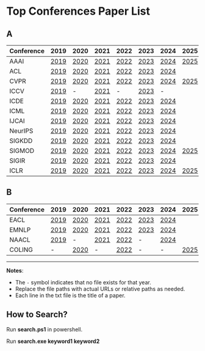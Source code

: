 # Top Conferences Paper List

## A
| Conference | 2019                           | 2020                           | 2021                           | 2022                           | 2023                           | 2024                           | 2025                       |
| ---------- | ------------------------------ | ------------------------------ | ------------------------------ | ------------------------------ | ------------------------------ | ------------------------------ | ------------------------------ |
| AAAI       | [2019](Paper/A/AAAI/2019.txt)    | [2020](Paper/A/AAAI/2020.txt)    | [2021](Paper/A/AAAI/2021.txt)    | [2022](Paper/A/AAAI/2022.txt)    | [2023](Paper/A/AAAI/2023.txt)    | [2024](Paper/A/AAAI/2024.txt)    | [2025](Paper/A/AAAI/2025.txt) |
| ACL        | [2019](Paper/A/ACL/2019.txt)     | [2020](Paper/A/ACL/2020.txt)     | [2021](Paper/A/ACL/2021.txt)     | [2022](Paper/A/ACL/2022.txt)     | [2023](Paper/A/ACL/2023.txt)     | [2024](Paper/A/ACL/2024.txt)     |      |
| CVPR       | [2019](Paper/A/CVPR/2019.txt)    | [2020](Paper/A/CVPR/2020.txt)    | [2021](Paper/A/CVPR/2021.txt)    | [2022](Paper/A/CVPR/2022.txt)    | [2023](Paper/A/CVPR/2023.txt)    | [2024](Paper/A/CVPR/2024.txt)    | [2025](Paper/A/CVPR/2025.txt) |
| ICCV       | [2019](Paper/A/ICCV/2019.txt)    | -                              | [2021](Paper/A/ICCV/2021.txt)    | -                              | [2023](Paper/A/ICCV/2023.txt)    | -                              |                               |
| ICDE       | [2019](Paper/A/ICDE/2019.txt)    | [2020](Paper/A/ICDE/2020.txt)    | [2021](Paper/A/ICDE/2021.txt)    | [2022](Paper/A/ICDE/2022.txt)    | [2023](Paper/A/ICDE/2023.txt)    | [2024](Paper/A/ICDE/2024.txt)    |     |
| ICML       | [2019](Paper/A/ICML/2019.txt)    | [2020](Paper/A/ICML/2020.txt)    | [2021](Paper/A/ICML/2021.txt)    | [2022](Paper/A/ICML/2022.txt)    | [2023](Paper/A/ICML/2023.txt)    | [2024](Paper/A/ICML/2024.txt)    |     |
| IJCAI      | [2019](Paper/A/IJCAI/2019.txt)   | [2020](Paper/A/IJCAI/2020.txt)   | [2021](Paper/A/IJCAI/2021.txt)   | [2022](Paper/A/IJCAI/2022.txt)   | [2023](Paper/A/IJCAI/2023.txt)   | [2024](Paper/A/IJCAI/2024.txt)   |    |
| NeurIPS    | [2019](Paper/A/NeurIPS/2019.txt) | [2020](Paper/A/NeurIPS/2020.txt) | [2021](Paper/A/NeurIPS/2021.txt) | [2022](Paper/A/NeurIPS/2022.txt) | [2023](Paper/A/NeurIPS/2023.txt) | [2024](Paper/A/NeurIPS/2024.txt) |  |
| SIGKDD     | [2019](Paper/A/SIGKDD/2019.txt)  | [2020](Paper/A/SIGKDD/2020.txt)  | [2021](Paper/A/SIGKDD/2021.txt)  | [2022](Paper/A/SIGKDD/2022.txt)  | [2023](Paper/A/SIGKDD/2023.txt)  | [2024](Paper/A/SIGKDD/2024.txt)  |   |
| SIGMOD     | [2019](Paper/A/SIGMOD/2019.txt)  | [2020](Paper/A/SIGMOD/2020.txt)  | [2021](Paper/A/SIGMOD/2021.txt)  | [2022](Paper/A/SIGMOD/2022.txt)  | [2023](Paper/A/SIGMOD/2023.txt)  | [2024](Paper/A/SIGMOD/2024.txt)  | [2025](Paper/A/SIGMOD/2025.txt) |
| SIGIR | [2019](Paper/A/SIGIR/2019.txt) | [2020](Paper/A/SIGIR/2020.txt) | [2021](Paper/A/SIGIR/2021.txt) | [2022](Paper/A/SIGIR/2022.txt) | [2023](Paper/A/SIGIR/2023.txt) | [2024](Paper/A/SIGIR/2024.txt) |  |
| ICLR | [2019](Paper/A/ICLR/2019.txt) | [2020](Paper/A/ICLR/2020.txt) | [2021](Paper/A/ICLR/2021.txt) | [2022](Paper/A/ICLR/2022.txt) | [2023](Paper/A/ICLR/2023.txt) | [2024](Paper/A/ICLR/2024.txt) | [2025](Paper/A/ICLR/2025.txt) |

## B
| Conference | 2019                         | 2020                         | 2021                         | 2022                         | 2023                         | 2024                         | 2025                     |
| ---------- | ---------------------------- | ---------------------------- | ---------------------------- | ---------------------------- | ---------------------------- | ---------------------------- | ---------------------------- |
| EACL      | [2019](Paper/B/EACL/2019.txt) | [2020](Paper/B/EACL/2020.txt) | [2021](Paper/B/EACL/2021.txt) | [2022](Paper/B/EACL/2022.txt) | [2023](Paper/B/EACL/2023.txt) | [2024](Paper/B/EACL/2024.txt) |  |
| EMNLP      | [2019](Paper/B/EMNLP/2019.txt) | [2020](Paper/B/EMNLP/2020.txt) | [2021](Paper/B/EMNLP/2021.txt) | [2022](Paper/B/EMNLP/2022.txt) | [2023](Paper/B/EMNLP/2023.txt) | [2024](Paper/B/EMNLP/2024.txt) |  |
| NAACL | [2019](Paper/B/NAACL/2019.txt) | - | [2021](Paper/B/NAACL/2021.txt) | [2022](Paper/B/NAACL/2022.txt) | - | [2024](Paper/B/NAACL/2024.txt) |  |
| COLING | - | [2020](Paper/B/COLING/2020.txt) | - | [2022](Paper/B/COLING/2022.txt) | - | - | [2025](Paper/B/COLING/2025.txt) |

---

**Notes**:

- The `-` symbol indicates that no file exists for that year.
- Replace the file paths with actual URLs or relative paths as needed.
- Each line in the txt file is the title of a paper.

## How to Search?

Run **search.ps1** in  powershell. 

Run **search.exe keyword1 keyword2**
